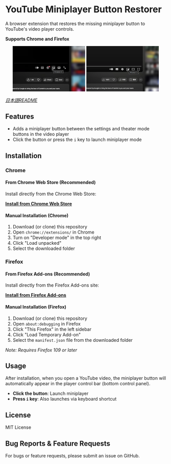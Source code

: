 # YouTube Miniplayer Button Restorer

A browser extension that restores the missing miniplayer button to YouTube's video player controls.

**Supports Chrome and Firefox**

<p align="center">
  <img src="screenshot_new_ui.png" alt="New UI Screenshot" width="45%">
  <img src="screenshot_old_ui.png" alt="Old UI Screenshot" width="45%">
</p>

*[日本語README](README_ja.md)*

## Features

- Adds a miniplayer button between the settings and theater mode buttons in the video player
- Click the button or press the `i` key to launch miniplayer mode

## Installation

### Chrome

#### From Chrome Web Store (Recommended)

Install directly from the Chrome Web Store:

**[Install from Chrome Web Store](https://chromewebstore.google.com/detail/youtube-miniplayer-button/bfbihleaagnbgnoapdlabkgmenedkopf)**

#### Manual Installation (Chrome)

1. Download (or clone) this repository
2. Open `chrome://extensions/` in Chrome
3. Turn on "Developer mode" in the top right
4. Click "Load unpacked"
5. Select the downloaded folder

### Firefox

#### From Firefox Add-ons (Recommended)

Install directly from the Firefox Add-ons site:

**[Install from Firefox Add-ons](https://addons.mozilla.org/ja/firefox/addon/yt-miniplayer-button-restorer/)**

#### Manual Installation (Firefox)

1. Download (or clone) this repository
2. Open `about:debugging` in Firefox
3. Click "This Firefox" in the left sidebar
4. Click "Load Temporary Add-on"
5. Select the `manifest.json` file from the downloaded folder

*Note: Requires Firefox 109 or later*

## Usage

After installation, when you open a YouTube video, the miniplayer button will automatically appear in the player control bar (bottom control panel).

- **Click the button**: Launch miniplayer
- **Press `i` key**: Also launches via keyboard shortcut

## License

MIT License

## Bug Reports & Feature Requests

For bugs or feature requests, please submit an issue on GitHub.